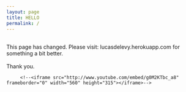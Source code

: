 ```yaml
---
layout: page
title: HELLO
permalink: /
---
```


<style>
img.welcome {
    display: block;
    margin: 0 auto;
    height: 100%;
    width: 100%;
    border-radius: 0px;
    box-shadow: 5px 3px 5px gray;
}

.video-container {
    position: relative;
    padding-bottom: 56.25%;
    padding-top: 30px; height: 0; overflow: hidden;
}
 
.video-container iframe,
.video-container object,
.video-container embed {
    position: absolute;
    top: 0;
    left: 0;
    width: 100%;
    height: 100%;
}
</style>

<!-- <img class="welcome" src="/images/osaka-aquarium.jpg"> -->

<br>
This page has changed. Please visit: lucasdelevy.herokuapp.com for something a bit better.
<br><br>
Thank you.
</p>

<!-- YouTube responsive video code taken from: http://avexdesigns.com/responsive-youtube-embed/ -->
<!--<div class="video-container"> -->
         <!--<iframe src="http://www.youtube.com/embed/g0M2KTbc_a8" frameborder="0" width="560" height="315"></iframe>-->
<!--</div>-->